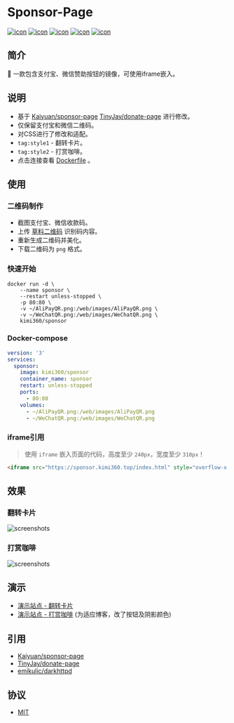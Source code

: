 # Sponsor-Page
[![icon][icon.license]][license]
[![icon][icon.build]][action]
[![icon][icon.darkhttpd]][darkhttpd.release]
[![icon][icon.docker.size]][docker.tags]
[![icon][icon.docker.pull]][docker.page]

## 简介
🍌 一款包含支付宝、微信赞助按钮的镜像，可使用iframe嵌入。

## 说明
- 基于 [Kaiyuan/sponsor-page][sponsor-page] [TinyJay/donate-page][donate-page] 进行修改。
- 仅保留支付宝和微信二维码。
- 对CSS进行了修改和适配。
- `tag:style1` - 翻转卡片。
- `tag:style2` - 打赏咖啡。
- 点击连接查看 [Dockerfile][dockerfile] 。

##  使用
###  二维码制作
- 截图支付宝、微信收款码。
- 上传 [草料二维码][cli] 识别码内容。
- 重新生成二维码并美化。
- 下载二维码为 `png` 格式。

###  快速开始

```shell
docker run -d \
    --name sponsor \
    --restart unless-stopped \
    -p 80:80 \
    -v ~/AliPayQR.png:/web/images/AliPayQR.png \
    -v ~/WeChatQR.png:/web/images/WeChatQR.png \
    kimi360/sponsor
```

###  Docker-compose

```yaml
version: '3'
services:
  sponsor:
    image: kimi360/sponsor
    container_name: sponsor
    restart: unless-stopped
    ports:
      - 80:80
    volumes:
      - ~/AliPayQR.png:/web/images/AliPayQR.png
      - ~/WeChatQR.png:/web/images/WeChatQR.png
```

###  iframe引用
> 使用 `iframe` 嵌入页面的代码，高度至少 `240px`，宽度至少 `310px`！

```html
<iframe src="https://sponsor.kimi360.top/index.html" style="overflow-x:hidden;overflow-y:hidden; border:0px none #fff; min-height:240px; width:100%;"  frameborder="0" scrolling="no"></iframe>
```

##  效果
### 翻转卡片
![screenshots][screenshots.donate]

### 打赏咖啡
![screenshots][screenshots.sponsor]


##  演示
- [演示站点 - 翻转卡片][demo.style1]
- [演示站点 - 打赏咖啡][demo.style2] (为适应博客，改了按钮及阴影颜色)

##  引用
- [Kaiyuan/sponsor-page][sponsor-page]
- [TinyJay/donate-page][donate-page]
- [emikulic/darkhttpd][darkhttpd]

##  协议
- [MIT][license]

[icon.license]:        https://img.shields.io/github/license/kimi360/Docker-Sponsor-Page
[icon.build]:          https://img.shields.io/github/actions/workflow/status/kimi360/Docker-Sponsor-Page/docker-build-publish.yml
[icon.darkhttpd]:      https://img.shields.io/github/v/release/emikulic/darkhttpd?label=darkhttpd
[icon.docker.size]:    https://img.shields.io/docker/image-size/kimi360/sponsor/latest?color=yellow
[icon.docker.pull]:    https://img.shields.io/docker/pulls/kimi360/sponsor?color=orange

[sponsor-page]:        https://github.com/Kaiyuan/sponsor-page.git
[donate-page]:         https://github.com/TinyJay/donate-page
[darkhttpd]:           https://github.com/emikulic/darkhttpd
[darkhttpd.release]:   https://github.com/emikulic/darkhttpd/releases
[cli]:                 https://cli.im/

[action]:              https://github.com/kimi360/Docker-Sponsor-Page/actions/workflows/docker-build-publish.yml
[dockerfile]:          https://github.com/kimi360/Docker-Sponsor-Page/blob/main/Dockerfile
[license]:             https://github.com/kimi360/Docker-Sponsor-Page/blob/main/LICENSE
[demo.style1]:         https://sponsor.kimi360.top/style1
[demo.style2]:         https://sponsor.kimi360.top/style2
[docker.page]:         https://hub.docker.com/r/kimi360/sponsor
[docker.tags]:         https://hub.docker.com/r/kimi360/sponsor/tags
[screenshots.donate]:  https://raw.githubusercontent.com/kimi360/Docker-Sponsor-Page/main/screenshots/donate.webp
[screenshots.sponsor]: https://raw.githubusercontent.com/kimi360/Docker-Sponsor-Page/main/screenshots/sponsor.webp
